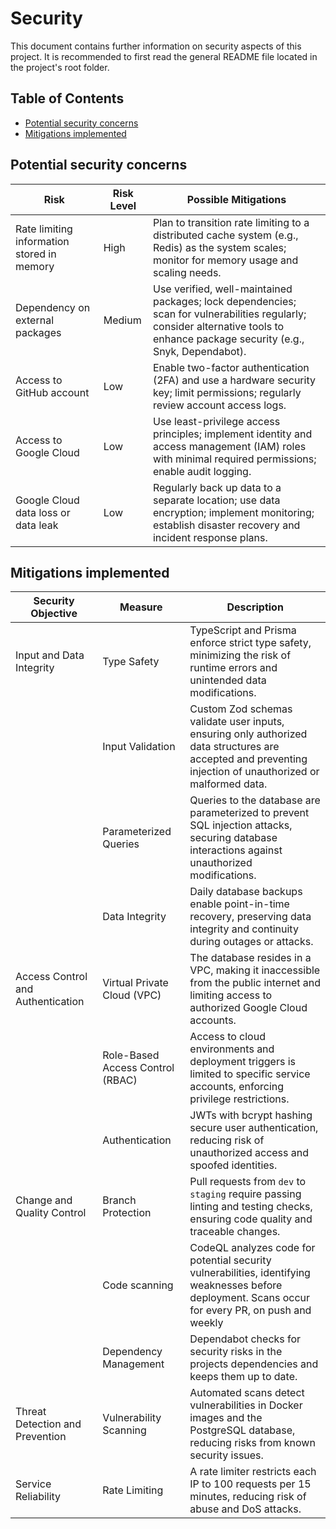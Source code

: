# Security

This document contains further information on security aspects of this project.
It is recommended to first read the general README file located in the project's root folder.

## Table of Contents

- [Potential security concerns](#potential-security-concerns)
- [Mitigations implemented](#mitigations-implemented)

## Potential security concerns

| **Risk**                                   | **Risk Level** | **Possible Mitigations**                                                                                                                                                        |
| ------------------------------------------ | -------------- | ------------------------------------------------------------------------------------------------------------------------------------------------------------------------------- |
| Rate limiting information stored in memory | High           | Plan to transition rate limiting to a distributed cache system (e.g., Redis) as the system scales; monitor for memory usage and scaling needs.                                  |
| Dependency on external packages            | Medium         | Use verified, well-maintained packages; lock dependencies; scan for vulnerabilities regularly; consider alternative tools to enhance package security (e.g., Snyk, Dependabot). |
| Access to GitHub account                   | Low            | Enable two-factor authentication (2FA) and use a hardware security key; limit permissions; regularly review account access logs.                                                |
| Access to Google Cloud                     | Low            | Use least-privilege access principles; implement identity and access management (IAM) roles with minimal required permissions; enable audit logging.                            |
| Google Cloud data loss or data leak        | Low            | Regularly back up data to a separate location; use data encryption; implement monitoring; establish disaster recovery and incident response plans.                              |

## Mitigations implemented

| **Security Objective**            | **Measure**                      | **Description**                                                                                                                                            |
| --------------------------------- | -------------------------------- | ---------------------------------------------------------------------------------------------------------------------------------------------------------- |
| Input and Data Integrity          | Type Safety                      | TypeScript and Prisma enforce strict type safety, minimizing the risk of runtime errors and unintended data modifications.                                 |
|                                   | Input Validation                 | Custom Zod schemas validate user inputs, ensuring only authorized data structures are accepted and preventing injection of unauthorized or malformed data. |
|                                   | Parameterized Queries            | Queries to the database are parameterized to prevent SQL injection attacks, securing database interactions against unauthorized modifications.             |
|                                   | Data Integrity                   | Daily database backups enable point-in-time recovery, preserving data integrity and continuity during outages or attacks.                                  |
| Access Control and Authentication | Virtual Private Cloud (VPC)      | The database resides in a VPC, making it inaccessible from the public internet and limiting access to authorized Google Cloud accounts.                    |
|                                   | Role-Based Access Control (RBAC) | Access to cloud environments and deployment triggers is limited to specific service accounts, enforcing privilege restrictions.                            |
|                                   | Authentication                   | JWTs with bcrypt hashing secure user authentication, reducing risk of unauthorized access and spoofed identities.                                          |
| Change and Quality Control        | Branch Protection                | Pull requests from `dev` to `staging` require passing linting and testing checks, ensuring code quality and traceable changes.                             |
|                                   | Code scanning                    | CodeQL analyzes code for potential security vulnerabilities, identifying weaknesses before deployment. Scans occur for every PR, on push and weekly        |
|                                   | Dependency Management            | Dependabot checks for security risks in the projects dependencies and keeps them up to date.                                                               |
| Threat Detection and Prevention   | Vulnerability Scanning           | Automated scans detect vulnerabilities in Docker images and the PostgreSQL database, reducing risks from known security issues.                            |
| Service Reliability               | Rate Limiting                    | A rate limiter restricts each IP to 100 requests per 15 minutes, reducing risk of abuse and DoS attacks.                                                   |

